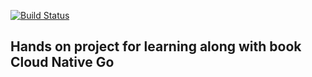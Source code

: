 [![Build Status](https://travis-ci.org/gdhameeja/go-react-microservices.svg?branch=master)](https://travis-ci.org/gdhameeja/go-react-microservices)

## Hands on project for learning along with book Cloud Native Go
